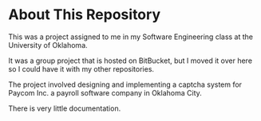 About This Repository
=====================
This was a project assigned to me in my Software Engineering class at the University of Oklahoma.

It was a group project that is hosted on BitBucket, but I moved it over here so I could have it with my other repositories.

The project involved designing and implementing a captcha system for Paycom Inc. a payroll software company in Oklahoma City.

There is very little documentation.